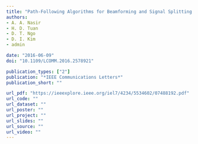 ```yaml
---
title: "Path-Following Algorithms for Beamforming and Signal Splitting in RF Energy Harvesting Networks"
authors:
- A. A. Nasir
- H. D. Tuan
- D. T. Ngo
- D. I. Kim
- admin

date: "2016-06-09"
doi: "10.1109/LCOMM.2016.2578921"

publication_types: ["2"]
publication: "*IEEE Communications Letters*"
publication_short: ""

url_pdf: "https://ieeexplore.ieee.org/iel7/4234/5534602/07488192.pdf"
url_code: ""
url_dataset: ""
url_poster: ""
url_project: ""
url_slides: ""
url_source: ""
url_video: ""
---
```


